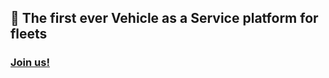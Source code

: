 ##  🚕 The first ever Vehicle as a Service platform for fleets 

### [Join us!](http://autofleet.workable.com/)
